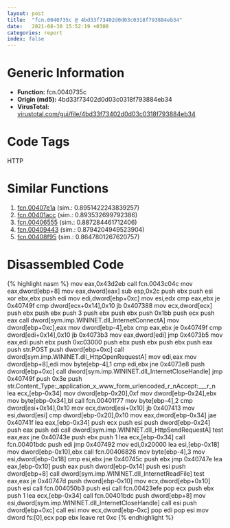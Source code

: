 ```yaml
---
layout: post
title:  "fcn.0040735c @ 4bd33f73402d0d03c0318f793884eb34"
date:   2021-08-30 15:52:19 +0300
categories: report
index: false
---
```


# Generic Information
- **Function:** fcn.0040735c
- **Origin (md5):** 4bd33f73402d0d03c0318f793884eb34
- **VirusTotal:** [virustotal.com/gui/file/4bd33f73402d0d03c0318f793884eb34][virustotal_ref]

# Code Tags
<span class="tag" id="HTTP">HTTP</span>


# Similar Functions

1. [fcn.00407e1a][similar_1_ref] (sim.: 0.8951422243839257)
2. [fcn.00401acc][similar_2_ref] (sim.: 0.893532699792386)
3. [fcn.00406555][similar_3_ref] (sim.: 0.887284461712406)
4. [fcn.00409443][similar_4_ref] (sim.: 0.8794204949523904)
5. [fcn.00408f95][similar_5_ref] (sim.: 0.8647801267620757)


# Disassembled Code

{% highlight nasm %}
mov eax,0x43d2eb
call fcn.0043c04c
mov eax,dword[ebp+8]
mov eax,dword[eax]
sub esp,0x2c
push ebx
push esi
xor ebx,ebx
push edi
mov edi,dword[ebp+0xc]
mov esi,edx
cmp eax,ebx
je 0x40749f
cmp dword[ecx+0x14],0x10
jb 0x407388
mov ecx,dword[ecx]
push ebx
push ebx
push 3
push ebx
push ebx
push 0x1bb
push ecx
push eax
call dword[sym.imp.WININET.dll_InternetConnectA]
mov dword[ebp+0xc],eax
mov dword[ebp-4],ebx
cmp eax,ebx
je 0x40749f
cmp dword[edi+0x14],0x10
jb 0x4073b3
mov eax,dword[edi]
jmp 0x4073b5
mov eax,edi
push ebx
push 0xc03000
push ebx
push ebx
push ebx
push eax
push str.POST
push dword[ebp+0xc]
call dword[sym.imp.WININET.dll_HttpOpenRequestA]
mov edi,eax
mov dword[ebp+8],edi
mov byte[ebp-4],1
cmp edi,ebx
jne 0x4073e8
push dword[ebp+0xc]
call dword[sym.imp.WININET.dll_InternetCloseHandle]
jmp 0x40749f
push 0x3e
push str.Content_Type:_application_x_www_form_urlencoded_r_nAccept:___r_n
lea ecx,[ebp-0x34]
mov dword[ebp-0x20],0xf
mov dword[ebp-0x24],ebx
mov byte[ebp-0x34],bl
call fcn.00401f77
mov byte[ebp-4],2
cmp dword[esi+0x14],0x10
mov ecx,dword[esi+0x10]
jb 0x407413
mov esi,dword[esi]
cmp dword[ebp-0x20],0x10
mov eax,dword[ebp-0x34]
jae 0x40741f
lea eax,[ebp-0x34]
push ecx
push esi
push dword[ebp-0x24]
push eax
push edi
call dword[sym.imp.WININET.dll_HttpSendRequestA]
test eax,eax
jne 0x40743e
push ebx
push 1
lea ecx,[ebp-0x34]
call fcn.00401bdc
push edi
jmp 0x407492
mov edi,0x20000
lea esi,[ebp-0x18]
mov dword[ebp-0x10],ebx
call fcn.00406826
mov byte[ebp-4],3
mov esi,dword[ebp-0x18]
cmp esi,ebx
jne 0x40745c
push ebx
jmp 0x40747e
lea eax,[ebp-0x10]
push eax
push dword[ebp-0x14]
push esi
push dword[ebp+8]
call dword[sym.imp.WININET.dll_InternetReadFile]
test eax,eax
je 0x40747d
push dword[ebp-0x10]
mov ecx,dword[ebp+0x10]
push esi
call fcn.004050b3
push esi
call fcn.00423efe
pop ecx
push ebx
push 1
lea ecx,[ebp-0x34]
call fcn.00401bdc
push dword[ebp+8]
mov esi,dword[sym.imp.WININET.dll_InternetCloseHandle]
call esi
push dword[ebp+0xc]
call esi
mov ecx,dword[ebp-0xc]
pop edi
pop esi
mov dword fs:[0],ecx
pop ebx
leave
ret 0xc
{% endhighlight %}


[similar_1_ref]: /report/fcn.00407e1a@4bd33f73402d0d03c0318f793884eb34
[similar_2_ref]: /report/fcn.00401acc@5f763449465a14d1cdb5ea67e2f984d0
[similar_3_ref]: /report/fcn.00406555@ba5ec83721de3ca10b3c9583f3b2c6a1
[similar_4_ref]: /report/fcn.00409443@4bd33f73402d0d03c0318f793884eb34
[similar_5_ref]: /report/fcn.00408f95@6f11dca39a331a6e158b2810d4d8234f
[virustotal_ref]: https://www.virustotal.com/gui/file/4bd33f73402d0d03c0318f793884eb34